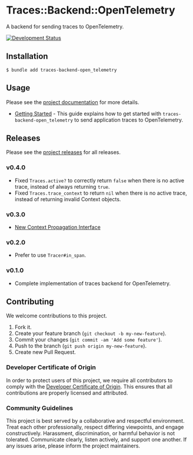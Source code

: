 # Traces::Backend::OpenTelemetry

A backend for sending traces to OpenTelemetry.

[![Development Status](https://github.com/socketry/traces-backend-open_telemetry/workflows/Test/badge.svg)](https://github.com/socketry/traces-backend-open_telemetry/actions?workflow=Test)

## Installation

``` shell
$ bundle add traces-backend-open_telemetry
```

## Usage

Please see the [project documentation](https://github.com/socketry/traces-backend-open_telemetry) for more details.

  - [Getting Started](https://github.com/socketry/traces-backend-open_telemetryguides/getting-started/index) - This guide explains how to get started with `traces-backend-open_telemetry` to send application traces to OpenTelemetry.

## Releases

Please see the [project releases](https://github.com/socketry/traces-backend-open_telemetryreleases/index) for all releases.

### v0.4.0

  - Fixed `Traces.active?` to correctly return `false` when there is no active trace, instead of always returning `true`.
  - Fixed `Traces.trace_context` to return `nil` when there is no active trace, instead of returning invalid Context objects.

### v0.3.0

  - [New Context Propagation Interface](https://github.com/socketry/traces-backend-open_telemetryreleases/index#new-context-propagation-interface)

### v0.2.0

  - Prefer to use `Tracer#in_span`.

### v0.1.0

  - Complete implementation of traces backend for OpenTelemetry.

## Contributing

We welcome contributions to this project.

1.  Fork it.
2.  Create your feature branch (`git checkout -b my-new-feature`).
3.  Commit your changes (`git commit -am 'Add some feature'`).
4.  Push to the branch (`git push origin my-new-feature`).
5.  Create new Pull Request.

### Developer Certificate of Origin

In order to protect users of this project, we require all contributors to comply with the [Developer Certificate of Origin](https://developercertificate.org/). This ensures that all contributions are properly licensed and attributed.

### Community Guidelines

This project is best served by a collaborative and respectful environment. Treat each other professionally, respect differing viewpoints, and engage constructively. Harassment, discrimination, or harmful behavior is not tolerated. Communicate clearly, listen actively, and support one another. If any issues arise, please inform the project maintainers.
